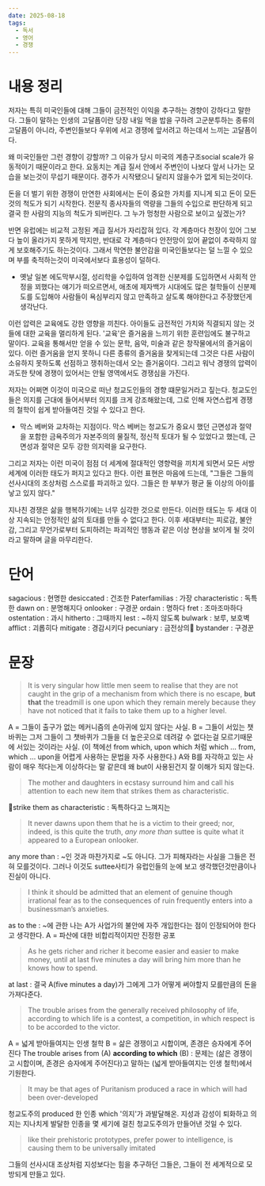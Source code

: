 ```yaml
---
date: 2025-08-18
tags:
  - 독서
  - 영어
  - 경쟁
---
```

# 내용 정리
저자는 특히 미국인들에 대해 그들이 금전적인 이익을 추구하는 경향이 강하다고 말한다.
그들이 말하는 인생의 고달픔이란 당장 내일 먹을 밥을 구하려 고군분투하는 종류의 고달픔이 아니라,  주변인들보다 우위에 서고 경쟁에 앞서려고 하는데서 느끼는 고달픔이다.

왜 미국인들만 그런 경향이 강할까? 그 이유가 당시 미국의 계층구조social scale가 유동적이기 때문이라고 한다. 요동치는 계급 질서 안에서 주변인이 나보다 앞서 나가는 모습을 보는것이 무섭기 때문이다. 경주가 시작됐으니 달리지 않을수가 없게 되는것이다. 

돈을 더 벌기 위한 경쟁이 만연한 사회에서는 돈이 중요한 가치를 지니게 되고 돈이 모든것의 척도가 되기 시작한다. 전문직 종사자들의 역량을 그들의 수입으로 판단하게 되고 결국 한 사람의 지능의 척도가 되버린다. 그 누가 멍청한 사람으로 보이고 싶겠는가? 

반면 유럽에는 비교적 고정된 계급 질서가 자리잡혀 있다. 각 계층마다 천장이 있어 그보다 높이 올라가지 못하게 막지만, 반대로 각 계층마다 안전망이 있어 끝없이 추락하지 않게 보호해주기도 하는것이다. 그래서 막연한 불안감을 미국인들보다는 덜 느낄 수 있으며 부를 축적하는것이 미국에서보다 효용성이 덜하다.
- 옛날 일본 에도막부시절, 성리학을 수입하여 엄격한 신분제를 도입하면서 사회적 안정을 꾀했다는 얘기가 떠오르면서, 애초에 제자백가 시대에도 많은 철학들이 신분제도를 도입해야 사람들이 욕심부리지 않고 만족하고 살도록 해야한다고 주장했던게 생각난다.

이런 압력은 교육에도 강한 영향을 끼친다. 아이들도 금전적인 가치와 직결되지 않는 것들에 대한 교육을 멀리하게 된다. '교육'은 즐거움을 느끼기 위한 훈련임에도 불구하고 말이다. 교육을 통해서만 얻을 수 있는 문학, 음악, 미술과 같은 창작물에서의 즐거움이 있다. 이런 즐거움을 얻지 못하니 다른 종류의 즐거움을 찾게되는데 그것은 다른 사람이 소유하지 못하도록 선점하고 쟁취하는데서 오는 즐거움이다. 그리고 워낙 경쟁의 압력이 과도한 탓에 경쟁이 있어서는 안될 영역에서도 경쟁심을 가진다. 

저자는 어쩌면 이것이 미국으로 떠난 청교도인들의 경향 떄문일거라고 짚는다. 청교도인들은 의지를 근대에 들어서부터 의지를 크게 강조해왔는데, 그로 인해 자연스럽게 경쟁의 철학이 쉽게 받아들여진 것일 수 있다고 한다.
- 막스 베버와 교차하는 지점이다. 막스 베버는 청교도가 중요시 했던 근면성과 절약을 포함한 금욕주의가 자본주의의 물질적, 정신적 토대가 될 수 있었다고 했는데, 근면성과 절약은 모두 강한 의지력을 요구한다.

그리고 저자는 이런 미국이 점점 더 세계에 절대적인 영향력을 끼치게 되면서 모든 서방세계에 이러한 태도가 퍼지고 있다고 한다. 이런 표현은 마음에 드는데, "그들은 그들의 선사시대의 조상처럼 스스로를 파괴하고 있다. 그들은 한 부부가 평균 둘 이상의 아이를 낳고 있지 않다."

지나친 경쟁은 삶을 행복하기에는 너무 심각한 것으로 만든다. 이러한 태도는 두 세대 이상 지속되는 안정적인 삶의 토대를 만들 수 없다고 한다. 이후 세대부터는 피로감, 불안감, 그리고 무언가로부터 도피하려는 파괴적인 행동과 같은 이상 현상을 보이게 될 것이라고 말하며 글을 마무리한다.

# 단어
sagacious : 현명한
desiccated : 건조한
Paterfamilias : 가장
characteristic : 독특한
dawn on : 분명해지다
onlooker : 구경꾼
ordain : 명하다
fret : 조마조마하다
ostentation : 과시
hitherto : 그때까지
lest : ~하지 않도록
bulwark : 보루, 보호벽
afflict : 괴롭히다
mitigate : 경감시키다
pecuniary : 금전상의
bystander : 구경꾼
#  문장

> It is very singular how little men seem to realise
that they are not caught in the grip of a mechanism
from which there is no escape, **but that** the
treadmill is one upon which they remain merely
because they have not noticed that it fails to take
them up to a higher level.

A = 그들이 출구가 없는 메커니즘의 손아귀에 있지 않다는 사실.
B = 그들이 서있는 챗바퀴는 그저 그들이 그 챗바퀴가 그들을 더 높은곳으로 데려갈 수 없다는걸 모르기때문에 서있는 것이라는 사실.
(이 책에선 from which, upon which 처럼 which ... from, which ... upon을 어렵게 사용하는 문법을 자주 사용한다.)
A와 B를 자각하고 있는 사람이 매우 적다는게 이상하다는 말 같은데 왜 but이 사용된건지 잘 이해가 되지 않는다.

>The mother and
daughters in ecstasy surround him and call his
attention to each new item that strikes them as
characteristic.

strike them as characteristic : 독특하다고 느껴지는

>It never dawns upon them that he is a victim to their
greed; nor, indeed, is this quite the truth, *any more
than* suttee is quite what it appeared to a European
onlooker.

any more than : ~인 것과 마찬가지로 ~도 아니다.
그가 피해자라는 사실을 그들은 전혀 모를것이다. 그러나 이것도 suttee사티가
유럽인들의 눈에 보고 생각했던것만큼이나 진실이 아니다.


>I think it should be admitted that an element of
genuine though irrational fear as to the
consequences of ruin frequently enters into a
businessman’s anxieties.

as to the : ~에 관한
나는 A가  사업가의 불안에 자주 개입한다는 점이 인정되어야 한다고 생각한다.
A = 파산에 대한 비합리적이지만 진정한 공포

>As he gets richer and richer it become
easier and easier to make money, until at last five
minutes a day will bring him more than he knows
how to spend.

at last : 결국
A(five minutes a day)가 그에게 그가 어떻게 써야할지 모를만큼의 돈을 가져다준다. 

>The trouble arises from the
generally received philosophy of life, according to
which life is a contest, a competition, in which
respect is to be accorded to the victor.

A = 넓게 받아들여지는 인생 철학
B = 삶은 경쟁이고 시합이며, 존경은 승자에게 주어진다
The trouble arises from (A) **according to which** (B) : 문제는 (삶은 경쟁이고 시합이며, 존경은 승자에게 주어진다)고 말하는 (넓게 받아들여지는 인생 철학)에서 기원한다.

>It may be that ages of Puritanism produced a race
in which will had been over-developed

청교도주의 produced 한 인종 which '의지'가 과발달해온.
지성과 감성이 퇴화하고 의지는 지나치게 발달한 인종을 몇 세기에 걸친 청교도주의가 만들어낸 것일 수 있다.

>like their prehistoric
prototypes, prefer power to intelligence, is causing
them to be universally imitated

그들의 선사시대 조상처럼 지성보다는 힘을 추구하던 그들은, 그들이 전 세계적으로 모방되게 만들고 있다.
